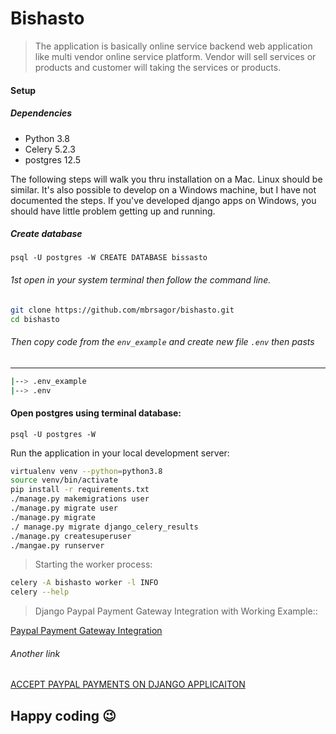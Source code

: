 # Bishasto
> The application is basically online service backend web application like multi vendor online service platform. Vendor will sell services or products and customer will taking the services or products.


#### Setup

##### Dependencies

- Python 3.8
- Celery 5.2.3
- postgres 12.5

The following steps will walk you thru installation on a Mac. Linux should be similar. It's also possible to develop 
on a Windows machine, but I have not documented the steps. If you've developed django apps on Windows, you should have little problem getting up and running.


##### Create database
``
psql -U postgres -W
CREATE DATABASE bissasto
``

###### 1st open in your system terminal then follow the command line.

```bash
git clone https://github.com/mbrsagor/bishasto.git
cd bishasto
```

###### Then copy code from the ``env_example`` and create new file `.env` then pasts

-------------------------------------------
```bash
|--> .env_example
|--> .env
```


#### Open postgres using terminal database:
```
psql -U postgres -W
```

Run the application in your local development server:

```bash
virtualenv venv --python=python3.8
source venv/bin/activate
pip install -r requirements.txt
./manage.py makemigrations user
./manage.py migrate user
./manage.py migrate
./ manage.py migrate django_celery_results
./manage.py createsuperuser
./mangae.py runserver
```

> Starting the worker process:
```bash
celery -A bishasto worker -l INFO
celery --help
```

> Django Paypal Payment Gateway Integration with Working Example::

[ Paypal Payment Gateway Integration](https://studygyaan.com/django/django-paypal-payment-gateway-integration-tutorial)
###### Another link
[ACCEPT PAYPAL PAYMENTS ON DJANGO APPLICAITON](https://www.guguweb.com/2021/01/12/how-to-accept-paypal-payments-on-your-django-application/)
## Happy coding :wink:
